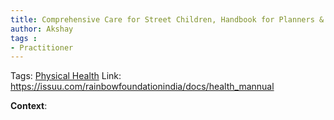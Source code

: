 ```yaml
---
title: Comprehensive Care for Street Children, Handbook for Planners & Practitioners, Physical Health
author: Akshay 
tags :
- Practitioner
---
```

Tags: [Physical Health](Volume%201/Roll%20Ups/Physical%20Health/Physical%20Health.md)
Link: https://issuu.com/rainbowfoundationindia/docs/health_mannual

**Context**: 

